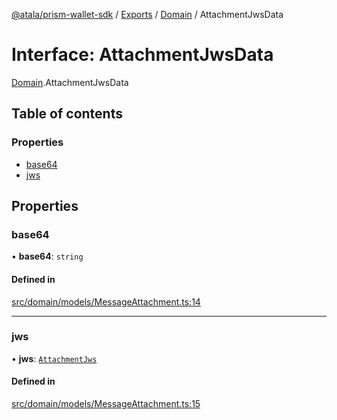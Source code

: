 [@atala/prism-wallet-sdk](../README.md) / [Exports](../modules.md) / [Domain](../modules/Domain.md) / AttachmentJwsData

# Interface: AttachmentJwsData

[Domain](../modules/Domain.md).AttachmentJwsData

## Table of contents

### Properties

- [base64](Domain.AttachmentJwsData.md#base64)
- [jws](Domain.AttachmentJwsData.md#jws)

## Properties

### base64

• **base64**: `string`

#### Defined in

[src/domain/models/MessageAttachment.ts:14](https://github.com/input-output-hk/atala-prism-wallet-sdk-ts/blob/f8f2652/src/domain/models/MessageAttachment.ts#L14)

___

### jws

• **jws**: [`AttachmentJws`](Domain.AttachmentJws.md)

#### Defined in

[src/domain/models/MessageAttachment.ts:15](https://github.com/input-output-hk/atala-prism-wallet-sdk-ts/blob/f8f2652/src/domain/models/MessageAttachment.ts#L15)
